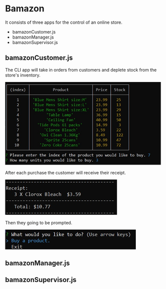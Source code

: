 # Bamazon

It consists of three apps for the control of an online store.
   * bamazonCustomer.js
   * bamazonManager.js
   * bamazonSupervisor.js


## bamazonCustomer.js

The CLI app will take in orders from customers and deplete stock from the store's inventory.

![Image of menu](1.png) 

After each purchase the customer will receive their receipt.

![Image of menu](2.png)

Then they going to be prompted.

![Image of menu](3.png)


## bamazonManager.js

## bamazonSupervisor.js